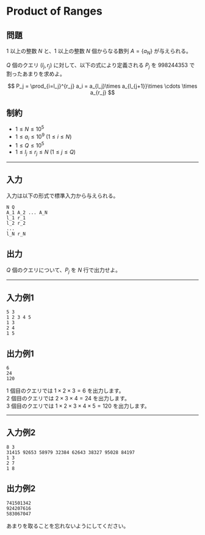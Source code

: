 
# Product of Ranges

## 問題
$1$ 以上の整数 $N$ と、$1$ 以上の整数 $N$ 個からなる数列 $A = \{a_N\}$ が与えられる。

$Q$ 個のクエリ $(l_j, r_j)$ に対して、以下の式により定義される $P_j$ を $998244353$ で割ったあまりを求めよ。

$$
P_j = \prod_{i=l_j}^{r_j} a_i = a_{l_j}\times a_{l_{j+1}}\times \cdots \times a_{r_j}
$$

## 制約
- $1 \le N \le 10^5$
- $1 \le a_i \le 10^9 ~(1\le i\le N)$
- $1 \le Q \le 10^5$
- $1 \le l_j \le r_j \le N ~(1\le j\le Q)$

---

## 入力
入力は以下の形式で標準入力から与えられる。

```
N Q
A_1 A_2 ... A_N
l_1 r_1
l_2 r_2
...
l_N r_N
```

## 出力
$Q$ 個のクエリについて、$P_j$ を $N$ 行で出力せよ。

---

## 入力例1
```
5 3
1 2 3 4 5
1 3
2 4
1 5
```

## 出力例1
```
6
24
120
```

$1$ 個目のクエリでは $1\times 2\times 3 = 6$ を出力します。\
$2$ 個目のクエリでは $2\times 3\times 4 = 24$ を出力します。\
$3$ 個目のクエリでは $1\times 2\times 3\times 4\times 5 = 120$ を出力します。

---

## 入力例2
```
8 3
31415 92653 58979 32384 62643 38327 95028 84197
1 3
2 7
1 8
```

## 出力例2
```
741501342
924207616
583067047
```

あまりを取ることを忘れないようにしてください。
